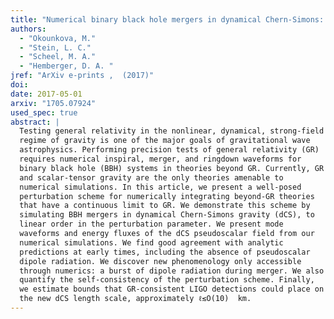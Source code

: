 ```yaml
---
title: "Numerical binary black hole mergers in dynamical Chern-Simons: I. Scalar field"
authors:
  - "Okounkova, M."
  - "Stein, L. C."
  - "Scheel, M. A."
  - "Hemberger, D. A. "
jref: "ArXiv e-prints ,  (2017)"
doi:
date: 2017-05-01
arxiv: "1705.07924"
used_spec: true
abstract: |
  Testing general relativity in the nonlinear, dynamical, strong-field
  regime of gravity is one of the major goals of gravitational wave
  astrophysics. Performing precision tests of general relativity (GR)
  requires numerical inspiral, merger, and ringdown waveforms for
  binary black hole (BBH) systems in theories beyond GR. Currently, GR
  and scalar-tensor gravity are the only theories amenable to
  numerical simulations. In this article, we present a well-posed
  perturbation scheme for numerically integrating beyond-GR theories
  that have a continuous limit to GR. We demonstrate this scheme by
  simulating BBH mergers in dynamical Chern-Simons gravity (dCS), to
  linear order in the perturbation parameter. We present mode
  waveforms and energy fluxes of the dCS pseudoscalar field from our
  numerical simulations. We find good agreement with analytic
  predictions at early times, including the absence of pseudoscalar
  dipole radiation. We discover new phenomenology only accessible
  through numerics: a burst of dipole radiation during merger. We also
  quantify the self-consistency of the perturbation scheme. Finally,
  we estimate bounds that GR-consistent LIGO detections could place on
  the new dCS length scale, approximately ℓ≲O(10)  km.
---
```

